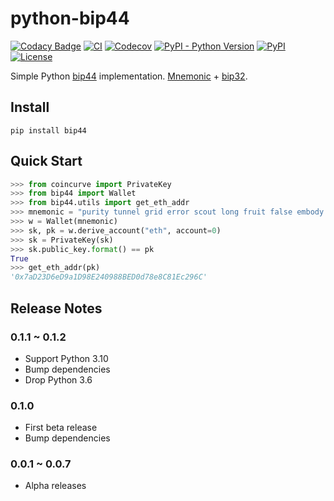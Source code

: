 # python-bip44

[![Codacy Badge](https://app.codacy.com/project/badge/Grade/4e4aa71f4a234dca809d014b0b214220)](https://www.codacy.com/manual/kigawas/python-bip44)
[![CI](https://img.shields.io/github/workflow/status/kigawas/python-bip44/Build)](https://github.com/kigawas/python-bip44/actions)
[![Codecov](https://img.shields.io/codecov/c/github/kigawas/python-bip44.svg)](https://codecov.io/gh/kigawas/python-bip44)
[![PyPI - Python Version](https://img.shields.io/pypi/pyversions/bip44.svg)](https://pypi.org/project/bip44/)
[![PyPI](https://img.shields.io/pypi/v/bip44.svg)](https://pypi.org/project/bip44/)
[![License](https://img.shields.io/github/license/kigawas/python-bip44.svg)](https://github.com/kigawas/python-bip44)

Simple Python [bip44](https://github.com/bitcoin/bips/blob/master/bip-0044.mediawiki) implementation. [Mnemonic](https://github.com/trezor/python-mnemonic) + [bip32](https://github.com/darosior/python-bip32).

## Install

`pip install bip44`

## Quick Start

```python
>>> from coincurve import PrivateKey
>>> from bip44 import Wallet
>>> from bip44.utils import get_eth_addr
>>> mnemonic = "purity tunnel grid error scout long fruit false embody caught skin gate"
>>> w = Wallet(mnemonic)
>>> sk, pk = w.derive_account("eth", account=0)
>>> sk = PrivateKey(sk)
>>> sk.public_key.format() == pk
True
>>> get_eth_addr(pk)
'0x7aD23D6eD9a1D98E240988BED0d78e8C81Ec296C'
```

## Release Notes

### 0.1.1 ~ 0.1.2

- Support Python 3.10
- Bump dependencies
- Drop Python 3.6

### 0.1.0

- First beta release
- Bump dependencies

### 0.0.1 ~ 0.0.7

- Alpha releases
